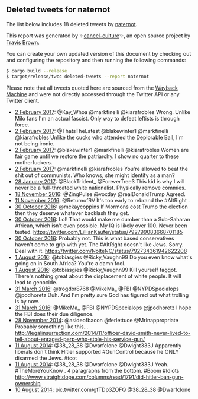 ## Deleted tweets for naternot

The list below includes 18 deleted tweets by
[naternot](https://twitter.com/naternot).



This report was generated by ✨[cancel-culture](https://github.com/travisbrown/cancel-culture)✨,
an open source project by [Travis Brown](https://twitter.com/travisbrown).

You can create your own updated version of this document by checking out and configuring the
repository and then running the following commands:

```bash
$ cargo build --release
$ target/release/twcc deleted-tweets --report naternot
```

Please note that all tweets quoted here are sourced from the
[Wayback Machine](https://web.archive.org) and were not directly accessed through the Twitter API or
any Twitter client.

* [ 2 February 2017](https://web.archive.org/web/20170202065731/https://twitter.com/naternot/status/827011326891479046): @Kay_Whoa   @markfinelli   @kiarafrobles  Wrong. Unlike Milo fans I'm an actual fascist. Only way to defeat leftists is through force. <!--827024859041497088-->
* [ 2 February 2017](https://web.archive.org/web/20170202065731/https://twitter.com/naternot/status/827011326891479046): @ThatsTheLatest   @blakewinter1   @markfinelli   @kiarafrobles  Unlike the cucks who attended the Deplorable Ball, I'm not being ironic. <!--827023487063711744-->
* [ 2 February 2017](https://web.archive.org/web/20170202065731/https://twitter.com/naternot/status/827011326891479046): @blakewinter1   @markfinelli   @kiarafrobles  Women are fair game until we restore the patriarchy. I show no quarter to these motherfuckers. <!--827013825341820928-->
* [ 2 February 2017](https://web.archive.org/web/20170202065731/https://twitter.com/naternot/status/827011326891479046): @markfinelli   @kiarafrobles  You're allowed to beat the shit out of communists. Who knows, she might identify as a man? <!--827011326891479046-->
* [28 January 2017](https://web.archive.org/web/20170129050410/https://twitter.com/naternot/status/825196061987840000): @BlackTrident_   @ForeverTree3  This kid is why I will never be a full-throated white nationalist. Physically remove commies. <!--825196061987840000-->
* [18 November 2016](https://web.archive.org/web/20161119090638/https://twitter.com/naternot/status/799626096308170752): @ZingPulse   @voxday   @realDonaldTrump  Agreed. <!--799626096308170752-->
* [11 November 2016](https://web.archive.org/web/20161122065808/https://twitter.com/naternot/status/797090897146089472): @ReturnofRV  It's too early to rebrand the  #AltRight . <!--797090897146089472-->
* [30 October 2016](https://web.archive.org/web/20161030190110/https://twitter.com/naternot/status/792802035439730688): @mckaycoppins  If Mormons cost Trump the election then they deserve whatever backlash they get. <!--792802035439730688-->
* [30 October 2016](https://web.archive.org/web/20161030190113/https://twitter.com/naternot/status/792801521595518976): Lol! That would make me dumber than a Sub-Saharan African, which isn't even possible. My IQ is likely over 100. Never been tested. https://twitter.com/LillianKaufer/status/792799083668701185 <!--792801521595518976-->
* [30 October 2016](https://web.archive.org/web/20161115091442/https://twitter.com/naternot/status/792743209659236352): Probably not. This is what based conservatives haven't come to grip with yet. The  #AltRight  doesn't like Jews. Sorry. Deal with it.  https://twitter.com/NolteNC/status/792734361942622208 <!--792743209659236352-->
* [ 1 August 2016](https://web.archive.org/web/20160805052610/https://twitter.com/naternot/status/760026682317238272): @tobiasgies   @Ricky_Vaughn99  Do you even know what's going on in South Africa? You're a damn fool. <!--760026682317238272-->
* [ 1 August 2016](https://web.archive.org/web/20160805052508/https://twitter.com/naternot/status/760026501689540608): @tobiasgies   @Ricky_Vaughn99  Kill yourself faggot. There's nothing great about the displacement of white people. It will lead to genocide. <!--760026501689540608-->
* [31 March 2016](https://web.archive.org/web/20160331205302/https://twitter.com/naternot/status/715378404791611392): @trogdor8768   @MikeMa_   @FBI   @NYPDSpecialops   @jpodhoretz  Duh. And I'm pretty sure God has figured out what trolling is by now. <!--715386697077235712-->
* [31 March 2016](https://web.archive.org/web/20160331205302/https://twitter.com/naternot/status/715378404791611392): @MikeMa_   @FBI   @NYPDSpecialops   @jpodhoretz  I hope the FBI does their due diligence. <!--715378404791611392-->
* [28 November 2014](https://web.archive.org/web/20150518085851/https://twitter.com/naternot/status/538237224736010240): @asideofbacon   @ferlettuce   @Mrlnappropriate  Probably something like this...  http://legalinsurrection.com/2014/11/officer-david-smith-never-lived-to-tell-about-enraged-perp-who-stole-his-service-gun/ <!--538237224736010240-->
* [11 August 2014](https://web.archive.org/web/20160609062116/https://twitter.com/naternot/status/498701242051604480): @38_28_38   @Dwarfclone   @Dwight333J  Apparently liberals don't think Hitler supported  #GunControl  because he ONLY disarmed the Jews.  #tcot <!--498701242051604480-->
* [11 August 2014](https://web.archive.org/web/20160609062116/https://twitter.com/naternot/status/498701242051604480): @38_28_38   @Dwarfclone   @Dwight333J  Yeah.  #TheMoreYouKnow . 4 paragraphs from the bottom.  #Boom   #Idiots   http://www.straightdope.com/columns/read/1791/did-hitler-ban-gun-ownership <!--498699043636539392-->
* [10 August 2014](https://web.archive.org/web/20160609062116/https://twitter.com/naternot/status/498701242051604480): pic.twitter.com/gfTDp3ZOFQ   @38_28_38   @Dwarfclone <!--498601733833371648-->
